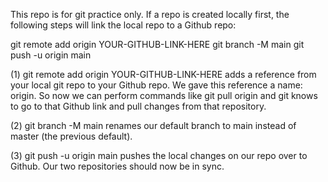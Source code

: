 This repo is for git practice only.
If a repo is created locally first, the following steps will link the local repo to a Github repo:

git remote add origin YOUR-GITHUB-LINK-HERE
git branch -M main
git push -u origin main

(1) git remote add origin YOUR-GITHUB-LINK-HERE adds a reference from your local git repo to your Github repo. We gave this reference a name: origin. So now we can perform commands like git pull origin and git knows to go to that Github link and pull changes from that repository.

(2) git branch -M main renames our default branch to main instead of master (the previous default).

(3) git push -u origin main pushes the local changes on our repo over to Github. Our two repositories should now be in sync.